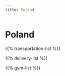 ```yaml
---
title: Poland
---
```


# Poland

{{% transportation-list %}}

{{% delivery-list %}}

{{% gym-list %}}
